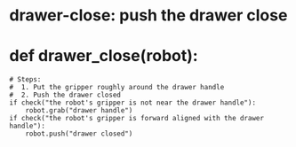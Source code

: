 # drawer-close: push the drawer close
# def drawer_close(robot):
    # Steps:
    #  1. Put the gripper roughly around the drawer handle
    #  2. Push the drawer closed
    if check("the robot's gripper is not near the drawer handle"):
        robot.grab("drawer handle")
    if check("the robot's gripper is forward aligned with the drawer handle"):
        robot.push("drawer closed")